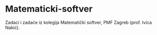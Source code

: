 # Matematicki-softver
Zadaci i zadaće iz kolegija Matematički softver, PMF Zagreb (prof. Ivica Nakić).

